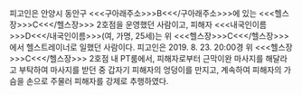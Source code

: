 피고인은 안양시 동안구 <<<구아래주소>>>B<<</구아래주소>>>에 있는 <<<헬스장>>>C<<</헬스장>>> 2호점을 운영했던 사람이고, 피해자 <<<내국인이름>>>D<<</내국인이름>>>(여, 가명, 25세)는 위 <<<헬스장>>>C<<</헬스장>>>에서 헬스트레이너로 일했던 사람이다.
피고인은 2019. 8. 23. 20:00경 위 <<<헬스장>>>C<<</헬스장>>> 2호점 내 PT룸에서, 피해자로부터 근막이완 마사지를 해달라고 부탁하여 마사지를 받던 중 갑자기 피해자의 엉덩이를 만지고, 계속하여 피해자의 가슴을 손으로 주물러 피해자를 강제로 추행하였다.